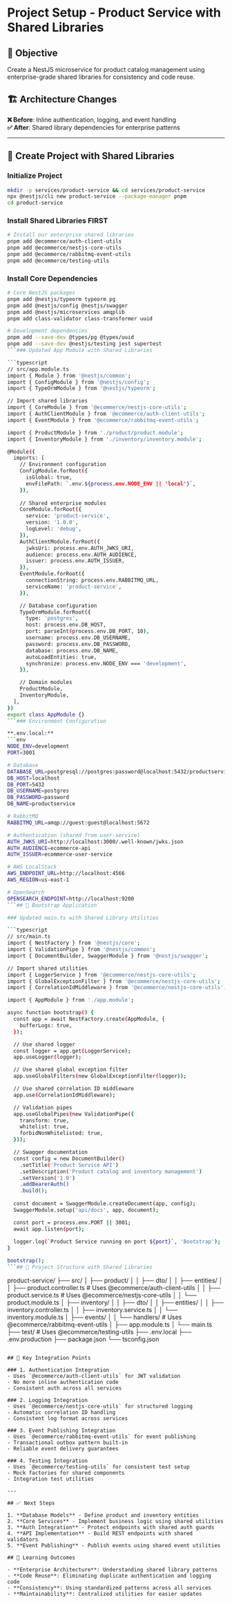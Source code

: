 # Project Setup - Product Service with Shared Libraries

## 🎯 Objective

Create a NestJS microservice for product catalog management using enterprise-grade shared libraries for consistency and code reuse.

## 🏗️ Architecture Changes

**❌ Before**: Inline authentication, logging, and event handling  
**✅ After**: Shared library dependencies for enterprise patterns

---

## 🔧 Create Project with Shared Libraries

### Initialize Project
```bash
mkdir -p services/product-service && cd services/product-service
npx @nestjs/cli new product-service --package-manager pnpm
cd product-service
```

### Install Shared Libraries FIRST
```bash
# Install our enterprise shared libraries
pnpm add @ecommerce/auth-client-utils
pnpm add @ecommerce/nestjs-core-utils
pnpm add @ecommerce/rabbitmq-event-utils
pnpm add @ecommerce/testing-utils
```

### Install Core Dependencies
```bash
# Core NestJS packages
pnpm add @nestjs/typeorm typeorm pg
pnpm add @nestjs/config @nestjs/swagger
pnpm add @nestjs/microservices amqplib
pnpm add class-validator class-transformer uuid

# Development dependencies  
pnpm add --save-dev @types/pg @types/uuid
pnpm add --save-dev @nestjs/testing jest supertest
```### Updated App Module with Shared Libraries

```typescript
// src/app.module.ts
import { Module } from '@nestjs/common';
import { ConfigModule } from '@nestjs/config';
import { TypeOrmModule } from '@nestjs/typeorm';

// Import shared libraries
import { CoreModule } from '@ecommerce/nestjs-core-utils';
import { AuthClientModule } from '@ecommerce/auth-client-utils';
import { EventModule } from '@ecommerce/rabbitmq-event-utils';

import { ProductModule } from './product/product.module';
import { InventoryModule } from './inventory/inventory.module';

@Module({
  imports: [
    // Environment configuration
    ConfigModule.forRoot({
      isGlobal: true,
      envFilePath: `.env.${process.env.NODE_ENV || 'local'}`,
    }),
    
    // Shared enterprise modules
    CoreModule.forRoot({
      service: 'product-service',
      version: '1.0.0',
      logLevel: 'debug',
    }),
    AuthClientModule.forRoot({
      jwksUri: process.env.AUTH_JWKS_URI,
      audience: process.env.AUTH_AUDIENCE,
      issuer: process.env.AUTH_ISSUER,
    }),
    EventModule.forRoot({
      connectionString: process.env.RABBITMQ_URL,
      serviceName: 'product-service',
    }),

    // Database configuration
    TypeOrmModule.forRoot({
      type: 'postgres',
      host: process.env.DB_HOST,
      port: parseInt(process.env.DB_PORT, 10),
      username: process.env.DB_USERNAME,
      password: process.env.DB_PASSWORD,
      database: process.env.DB_NAME,
      autoLoadEntities: true,
      synchronize: process.env.NODE_ENV === 'development',
    }),

    // Domain modules
    ProductModule,
    InventoryModule,
  ],
})
export class AppModule {}
```### Environment Configuration

**.env.local:**
```env
NODE_ENV=development
PORT=3001

# Database
DATABASE_URL=postgresql://postgres:password@localhost:5432/productservice
DB_HOST=localhost
DB_PORT=5432
DB_USERNAME=postgres
DB_PASSWORD=password
DB_NAME=productservice

# RabbitMQ
RABBITMQ_URL=amqp://guest:guest@localhost:5672

# Authentication (shared from user-service)
AUTH_JWKS_URI=http://localhost:3000/.well-known/jwks.json
AUTH_AUDIENCE=ecommerce-api
AUTH_ISSUER=ecommerce-user-service

# AWS LocalStack
AWS_ENDPOINT_URL=http://localhost:4566
AWS_REGION=us-east-1

# OpenSearch
OPENSEARCH_ENDPOINT=http://localhost:9200
```## 🚀 Bootstrap Application

### Updated main.ts with Shared Library Utilities

```typescript
// src/main.ts
import { NestFactory } from '@nestjs/core';
import { ValidationPipe } from '@nestjs/common';
import { DocumentBuilder, SwaggerModule } from '@nestjs/swagger';

// Import shared utilities
import { LoggerService } from '@ecommerce/nestjs-core-utils';
import { GlobalExceptionFilter } from '@ecommerce/nestjs-core-utils';
import { CorrelationIdMiddleware } from '@ecommerce/nestjs-core-utils';

import { AppModule } from './app.module';

async function bootstrap() {
  const app = await NestFactory.create(AppModule, {
    bufferLogs: true,
  });

  // Use shared logger
  const logger = app.get(LoggerService);
  app.useLogger(logger);

  // Use shared global exception filter
  app.useGlobalFilters(new GlobalExceptionFilter(logger));

  // Use shared correlation ID middleware
  app.use(CorrelationIdMiddleware);

  // Validation pipes
  app.useGlobalPipes(new ValidationPipe({
    transform: true,
    whitelist: true,
    forbidNonWhitelisted: true,
  }));

  // Swagger documentation
  const config = new DocumentBuilder()
    .setTitle('Product Service API')
    .setDescription('Product catalog and inventory management')
    .setVersion('1.0')
    .addBearerAuth()
    .build();
    
  const document = SwaggerModule.createDocument(app, config);
  SwaggerModule.setup('api/docs', app, document);

  const port = process.env.PORT || 3001;
  await app.listen(port);
  
  logger.log(`Product Service running on port ${port}`, 'Bootstrap');
}

bootstrap();
```## 📁 Project Structure with Shared Libraries

```
product-service/
├── src/
│   ├── product/
│   │   ├── dto/
│   │   ├── entities/
│   │   ├── product.controller.ts    # Uses @ecommerce/auth-client-utils
│   │   ├── product.service.ts       # Uses @ecommerce/nestjs-core-utils
│   │   └── product.module.ts
│   ├── inventory/
│   │   ├── dto/
│   │   ├── entities/
│   │   ├── inventory.controller.ts
│   │   ├── inventory.service.ts
│   │   └── inventory.module.ts
│   ├── events/
│   │   └── handlers/               # Uses @ecommerce/rabbitmq-event-utils
│   ├── app.module.ts
│   └── main.ts
├── test/                          # Uses @ecommerce/testing-utils
├── .env.local
├── .env.production
├── package.json
└── tsconfig.json
```

## 🔗 Key Integration Points

### 1. Authentication Integration
- Uses `@ecommerce/auth-client-utils` for JWT validation
- No more inline authentication code
- Consistent auth across all services

### 2. Logging Integration  
- Uses `@ecommerce/nestjs-core-utils` for structured logging
- Automatic correlation ID handling
- Consistent log format across services

### 3. Event Publishing Integration
- Uses `@ecommerce/rabbitmq-event-utils` for event publishing
- Transactional outbox pattern built-in
- Reliable event delivery guarantees

### 4. Testing Integration
- Uses `@ecommerce/testing-utils` for consistent test setup
- Mock factories for shared components
- Integration test utilities

---

## ✅ Next Steps

1. **Database Models** - Define product and inventory entities
2. **Core Services** - Implement business logic using shared utilities  
3. **Auth Integration** - Protect endpoints with shared auth guards
4. **API Implementation** - Build REST endpoints with shared validators
5. **Event Publishing** - Publish events using shared event utilities

## 🎯 Learning Outcomes

- **Enterprise Architecture**: Understanding shared library patterns
- **Code Reuse**: Eliminating duplicate authentication and logging code  
- **Consistency**: Using standardized patterns across all services
- **Maintainability**: Centralized utilities for easier updates